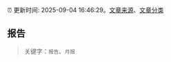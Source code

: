 :alarm_clock: 更新时间: 2025-09-04 16:46:29。[文章来源](/README.md)、[文章分类](/TAGS.md)

## 报告


> 关键字：`报告`、`月报`



